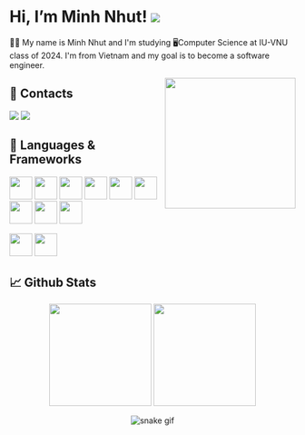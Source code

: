 # Hi, I’m Minh Nhut!  <img src="https://komarev.com/ghpvc/?username=mnhwt0108&color=blue">


👩‍💻 My name is Minh Nhut and I'm studying 🖥️Computer Science at IU-VNU class of 2024. I'm from Vietnam and my goal is to become a software engineer.

<img align="right" height="230" src="https://64.media.tumblr.com/6fa4b2f5f196082f324f90fbcdc87b9e/tumblr_osiu7yDpKb1shdhdjo1_540.gifv">

## 📱 Contacts


<a href=https://www.facebook.com/mnnhwt/> <img src="https://img.shields.io/badge/Facebook-%231877F2.svg?style=for-the-badge&logo=Facebook&logoColor=white"></a> <a href=https://www.instagram.com/m.nhwt/> <img src="https://img.shields.io/badge/Instagram-%23E4405F.svg?style=for-the-badge&logo=Instagram&logoColor=white"></a> 


## 🔨 Languages & Frameworks
 
   <img width="40em" src="https://cdn.jsdelivr.net/gh/devicons/devicon/icons/mysql/mysql-original.svg" /> <img width="40em" src="https://cdn.jsdelivr.net/gh/devicons/devicon/icons/mongodb/mongodb-plain.svg" /> <img width="40em" src="https://cdn.jsdelivr.net/gh/devicons/devicon/icons/react/react-original.svg" /> <img width="40em" src="https://cdn.jsdelivr.net/gh/devicons/devicon/icons/nodejs/nodejs-original.svg" /> <img width="40em" src="https://cdn.jsdelivr.net/gh/devicons/devicon/icons/html5/html5-original.svg" /> <img width="40em" src="https://cdn.jsdelivr.net/gh/devicons/devicon/icons/css3/css3-original.svg" /> <img width="40em" src="https://cdn.jsdelivr.net/gh/devicons/devicon/icons/javascript/javascript-original.svg" /> <img width="40em" src="https://cdn.jsdelivr.net/gh/devicons/devicon/icons/python/python-original.svg" /> <img width="40em" src="https://cdn.jsdelivr.net/gh/devicons/devicon/icons/java/java-original.svg" />
          
<img width="40em" src="https://cdn.jsdelivr.net/gh/devicons/devicon/icons/git/git-original.svg" /> <img width="40em" src="https://cdn.jsdelivr.net/gh/devicons/devicon/icons/npm/npm-original-wordmark.svg" />
          
## 📈 Github Stats
<div align="center">
  <img height="180em" src="https://github-readme-stats.vercel.app/api?username=mnhwt0108&theme=tokyonight&show_icons=true&count_private=true&hide_border=true">
  <img height="180em" src="https://github-readme-stats.vercel.app/api/top-langs/?username=mnhwt0108&theme=tokyonight&layout=compact&langs_count=6&hide_border=true">
  
  ![snake gif](https://github.com/mnhwt0108/mnhwt0108/blob/output/github-contribution-grid-snake.svg)
  </div>
  <!---
![MySQL](https://img.shields.io/badge/MySQL-00758F?style=for-the-badge&logo=mysql&logoColor=white)
![MongoDB](https://img.shields.io/badge/MongoDB-%234ea94b.svg?style=for-the-badge&logo=mongodb&logoColor=white)
  
![React](https://img.shields.io/badge/react-%2320232a.svg?style=for-the-badge&logo=react&logoColor=%2361DAFB)
![NodeJS](https://img.shields.io/badge/node.js-6DA55F?style=for-the-badge&logo=node.js&logoColor=white)
![Express.js](https://img.shields.io/badge/express.js-%23404d59.svg?style=for-the-badge&logo=express&logoColor=%2361DAFB)
![HTML5](https://img.shields.io/badge/html5-%23E34F26.svg?style=for-the-badge&logo=html5&logoColor=white)
![CSS3](https://img.shields.io/badge/css3-%231572B6.svg?style=for-the-badge&logo=css3&logoColor=white)
![JavaScript](https://img.shields.io/badge/javascript-%23323330.svg?style=for-the-badge&logo=javascript&logoColor=%23F7DF1E)
  
![Git](https://img.shields.io/badge/git-%23F05033.svg?style=for-the-badge&logo=git&logoColor=white)
![NPM](https://img.shields.io/badge/NPM-%23000000.svg?style=for-the-badge&logo=npm&logoColor=white)
![Python](https://img.shields.io/badge/python-3670A0?style=for-the-badge&logo=python&logoColor=ffdd54)
![Java](https://img.shields.io/badge/java-%23ED8B00.svg?style=for-the-badge&logo=java&logoColor=white)
--->
  
  
  


